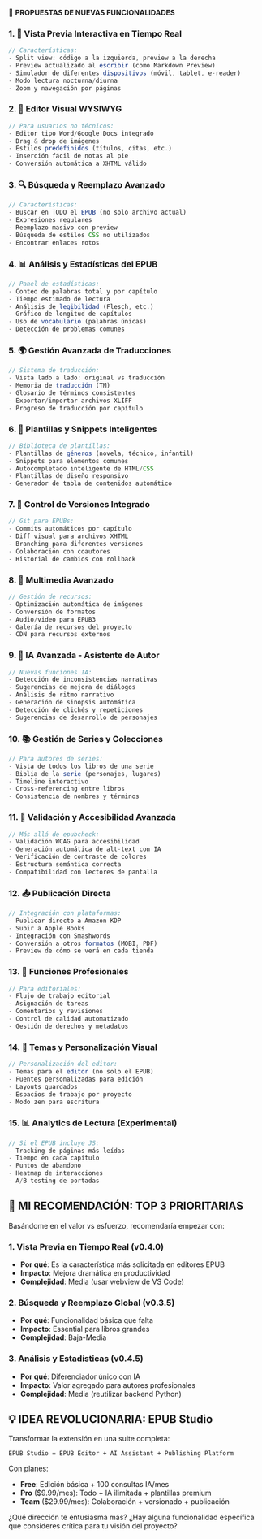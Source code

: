 🚀 **PROPUESTAS DE NUEVAS FUNCIONALIDADES**

### 1. **📱 Vista Previa Interactiva en Tiempo Real**

```typescript
// Características:
- Split view: código a la izquierda, preview a la derecha
- Preview actualizado al escribir (como Markdown Preview)
- Simulador de diferentes dispositivos (móvil, tablet, e-reader)
- Modo lectura nocturna/diurna
- Zoom y navegación por páginas
```

### 2. **🎨 Editor Visual WYSIWYG**

```typescript
// Para usuarios no técnicos:
- Editor tipo Word/Google Docs integrado
- Drag & drop de imágenes
- Estilos predefinidos (títulos, citas, etc.)
- Inserción fácil de notas al pie
- Conversión automática a XHTML válido
```

### 3. **🔍 Búsqueda y Reemplazo Avanzado**

```typescript
// Características:
- Buscar en TODO el EPUB (no solo archivo actual)
- Expresiones regulares
- Reemplazo masivo con preview
- Búsqueda de estilos CSS no utilizados
- Encontrar enlaces rotos
```

### 4. **📊 Análisis y Estadísticas del EPUB**

```typescript
// Panel de estadísticas:
- Conteo de palabras total y por capítulo
- Tiempo estimado de lectura
- Análisis de legibilidad (Flesch, etc.)
- Gráfico de longitud de capítulos
- Uso de vocabulario (palabras únicas)
- Detección de problemas comunes
```

### 5. **🌍 Gestión Avanzada de Traducciones**

```typescript
// Sistema de traducción:
- Vista lado a lado: original vs traducción
- Memoria de traducción (TM)
- Glosario de términos consistentes
- Exportar/importar archivos XLIFF
- Progreso de traducción por capítulo
```

### 6. **🎯 Plantillas y Snippets Inteligentes**

```typescript
// Biblioteca de plantillas:
- Plantillas de géneros (novela, técnico, infantil)
- Snippets para elementos comunes
- Autocompletado inteligente de HTML/CSS
- Plantillas de diseño responsivo
- Generador de tabla de contenidos automático
```

### 7. **🔗 Control de Versiones Integrado**

```typescript
// Git para EPUBs:
- Commits automáticos por capítulo
- Diff visual para archivos XHTML
- Branching para diferentes versiones
- Colaboración con coautores
- Historial de cambios con rollback
```

### 8. **🎪 Multimedia Avanzado**

```typescript
// Gestión de recursos:
- Optimización automática de imágenes
- Conversión de formatos
- Audio/video para EPUB3
- Galería de recursos del proyecto
- CDN para recursos externos
```

### 9. **🤖 IA Avanzada - Asistente de Autor**

```typescript
// Nuevas funciones IA:
- Detección de inconsistencias narrativas
- Sugerencias de mejora de diálogos
- Análisis de ritmo narrativo
- Generación de sinopsis automática
- Detección de clichés y repeticiones
- Sugerencias de desarrollo de personajes
```

### 10. **📚 Gestión de Series y Colecciones**

```typescript
// Para autores de series:
- Vista de todos los libros de una serie
- Biblia de la serie (personajes, lugares)
- Timeline interactivo
- Cross-referencing entre libros
- Consistencia de nombres y términos
```

### 11. **🎯 Validación y Accesibilidad Avanzada**

```typescript
// Más allá de epubcheck:
- Validación WCAG para accesibilidad
- Generación automática de alt-text con IA
- Verificación de contraste de colores
- Estructura semántica correcta
- Compatibilidad con lectores de pantalla
```

### 12. **📤 Publicación Directa**

```typescript
// Integración con plataformas:
- Publicar directo a Amazon KDP
- Subir a Apple Books
- Integración con Smashwords
- Conversión a otros formatos (MOBI, PDF)
- Preview de cómo se verá en cada tienda
```

### 13. **💼 Funciones Profesionales**

```typescript
// Para editoriales:
- Flujo de trabajo editorial
- Asignación de tareas
- Comentarios y revisiones
- Control de calidad automatizado
- Gestión de derechos y metadatos
```

### 14. **🎨 Temas y Personalización Visual**

```typescript
// Personalización del editor:
- Temas para el editor (no solo el EPUB)
- Fuentes personalizadas para edición
- Layouts guardados
- Espacios de trabajo por proyecto
- Modo zen para escritura
```

### 15. **📊 Analytics de Lectura (Experimental)**

```typescript
// Si el EPUB incluye JS:
- Tracking de páginas más leídas
- Tiempo en cada capítulo
- Puntos de abandono
- Heatmap de interacciones
- A/B testing de portadas
```

## 🎯 **MI RECOMENDACIÓN: TOP 3 PRIORITARIAS**

Basándome en el valor vs esfuerzo, recomendaría empezar con:

### 1. **Vista Previa en Tiempo Real** (v0.4.0)

- **Por qué**: Es la característica más solicitada en editores EPUB
- **Impacto**: Mejora dramática en productividad
- **Complejidad**: Media (usar webview de VS Code)

### 2. **Búsqueda y Reemplazo Global** (v0.3.5)

- **Por qué**: Funcionalidad básica que falta
- **Impacto**: Essential para libros grandes
- **Complejidad**: Baja-Media

### 3. **Análisis y Estadísticas** (v0.4.5)

- **Por qué**: Diferenciador único con IA
- **Impacto**: Valor agregado para autores profesionales
- **Complejidad**: Media (reutilizar backend Python)

## 💡 **IDEA REVOLUCIONARIA: EPUB Studio**

Transformar la extensión en una suite completa:

```
EPUB Studio = EPUB Editor + AI Assistant + Publishing Platform
```

Con planes:

- **Free**: Edición básica + 100 consultas IA/mes
- **Pro** ($9.99/mes): Todo + IA ilimitada + plantillas premium
- **Team** ($29.99/mes): Colaboración + versionado + publicación

¿Qué dirección te entusiasma más? ¿Hay alguna funcionalidad específica que consideres crítica para tu visión del proyecto?
